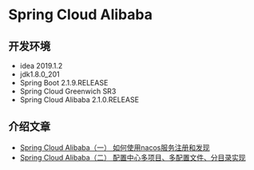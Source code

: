 # Spring Cloud Alibaba

## 开发环境

- idea 2019.1.2
- jdk1.8.0_201
- Spring Boot 2.1.9.RELEASE
- Spring Cloud Greenwich SR3
- Spring Cloud Alibaba 2.1.0.RELEASE

## 介绍文章

- [Spring Cloud Alibaba（一） 如何使用nacos服务注册和发现](README1.md)
- [Spring Cloud Alibaba（二） 配置中心多项目、多配置文件、分目录实现](README2.md)